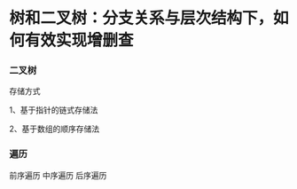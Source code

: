 # 树和二叉树：分支关系与层次结构下，如何有效实现增删查


### 二叉树

存储方式

1、基于指针的链式存储法

2、基于数组的顺序存储法



### 遍历

前序遍历
中序遍历
后序遍历

